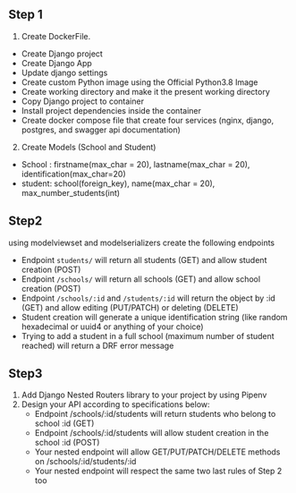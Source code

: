 ## Step 1
1. Create DockerFile.
- Create Django project 
- Create Django App
- Update django settings 
- Create custom Python image using the Official Python3.8 Image
- Create working directory and make it the present working directory
- Copy Django project to container
- Install project dependencies inside the container
- Create docker compose file that create four services (nginx, django, postgres, and swagger api documentation)

2. Create Models (School and Student)
- School : firstname(max_char = 20), lastname(max_char = 20), identification(max_char=20)
- student: school(foreign_key), name(max_char = 20), max_number_students(int)

## Step2
using modelviewset and modelserializers create the following endpoints
- Endpoint `students/` will return all students (GET) and allow student creation (POST)
- Endpoint `/schools/` will return all schools (GET) and allow school creation (POST)
- Endpoint `/schools/:id` and `/students/:id` will return the object by :id (GET) and allow editing (PUT/PATCH) or deleting (DELETE)
- Student creation will generate a unique identification string (like random hexadecimal or uuid4 or anything of your choice)
- Trying to add a student in a full school (maximum number of student reached) will return a DRF error message

## Step3
1. Add Django Nested Routers library to your project by using Pipenv
2. Design your API according to specifications below:
    - Endpoint /schools/:id/students will return students who belong to school :id (GET)
    - Endpoint /schools/:id/students will allow student creation in the school :id (POST)
    - Your nested endpoint will allow GET/PUT/PATCH/DELETE methods on /schools/:id/students/:id
    - Your nested endpoint will respect the same two last rules of Step 2 too
